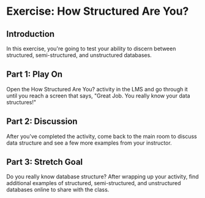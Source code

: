 # Exercise: How Structured Are You?

## Introduction
In this exercise, you're going to test your ability to discern between structured, semi-structured, and unstructured databases. 

## Part 1: Play On
Open the How Structured Are You? activity in the LMS and go through it until you reach a screen that says, "Great Job. You really know your data structures!"

## Part 2: Discussion
After you've completed the activity, come back to the main room to discuss data structure and see a few more examples from your instructor.

## Part 3: Stretch Goal
Do you really know database structure? After wrapping up your activity, find additional examples of structured, semi-structured, and unstructured databases online to share with the class. 
